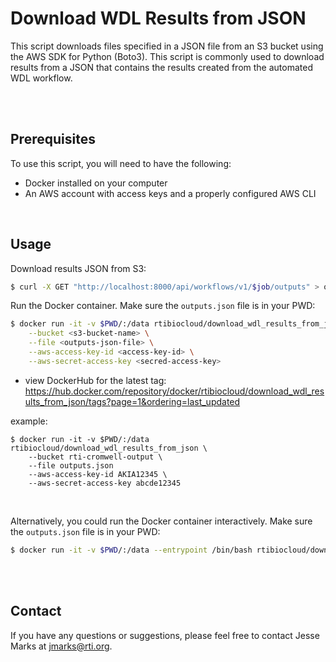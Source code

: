 # Download WDL Results from JSON

This script downloads files specified in a JSON file from an S3 bucket using the AWS SDK for Python (Boto3). This script is commonly used to download results from a JSON that contains the results created from the automated WDL workflow.


<br><br>

## Prerequisites

To use this script, you will need to have the following:
- Docker installed on your computer
- An AWS account with access keys and a properly configured AWS CLI



<br>


## Usage
Download results JSON from S3:
```bash
$ curl -X GET "http://localhost:8000/api/workflows/v1/$job/outputs" > outputs.json
```

Run the Docker container. Make sure the `outputs.json` file is in your PWD:
```bash
$ docker run -it -v $PWD/:/data rtibiocloud/download_wdl_results_from_json \
    --bucket <s3-bucket-name> \
    --file <outputs-json-file> \
    --aws-access-key-id <access-key-id> \
    --aws-secret-access-key <secred-access-key>
```

- view DockerHub for the latest tag: https://hub.docker.com/repository/docker/rtibiocloud/download_wdl_results_from_json/tags?page=1&ordering=last_updated

example: 
```
$ docker run -it -v $PWD/:/data rtibiocloud/download_wdl_results_from_json \
    --bucket rti-cromwell-output \
    --file outputs.json 
    --aws-access-key-id AKIA12345 \
    --aws-secret-access-key abcde12345
```

<br>

Alternatively, you could run the Docker container interactively. Make sure the `outputs.json` file is in your PWD:
```bash
$ docker run -it -v $PWD/:/data --entrypoint /bin/bash rtibiocloud/download_wdl_results_from_json 
```


<br><br>
  
## Contact

If you have any questions or suggestions, please feel free to contact Jesse Marks at jmarks@rti.org.

